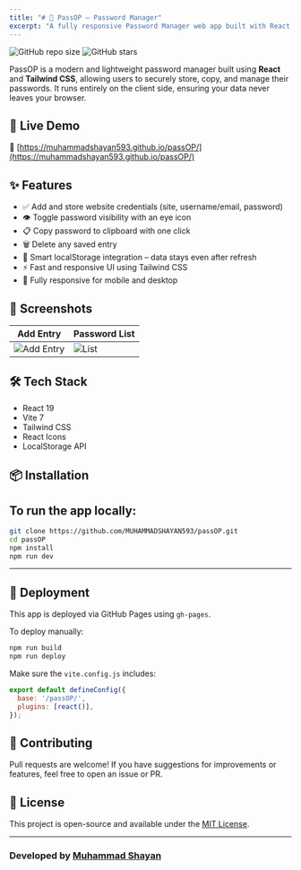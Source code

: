 ```yaml
---
title: "# 🔐 PassOP – Password Manager"
excerpt: "A fully responsive Password Manager web app built with React and Tailwind Css. Includes a modern theme, animations, and mobile-first design."
---
```


![GitHub repo size](https://img.shields.io/github/repo-size/MUHAMMADSHAYAN593/passOP)
![GitHub stars](https://img.shields.io/github/stars/MUHAMMADSHAYAN593/passOP?style=social)

PassOP is a modern and lightweight password manager built using **React** and **Tailwind CSS**, allowing users to securely store, copy, and manage their passwords. It runs entirely on the client side, ensuring your data never leaves your browser.

## 🚀 Live Demo

🔗 [https://muhammadshayan593.github.io/passOP/](https://muhammadshayan593.github.io/passOP/)

## ✨ Features

- ✅ Add and store website credentials (site, username/email, password)
- 👁️ Toggle password visibility with an eye icon
- 📋 Copy password to clipboard with one click
- 🗑️ Delete any saved entry
- 🧠 Smart localStorage integration – data stays even after refresh
- ⚡ Fast and responsive UI using Tailwind CSS
- 📱 Fully responsive for mobile and desktop

## 📸 Screenshots

| Add Entry | Password List |
|-----------|---------------|
| ![Add Entry](https://user-images.githubusercontent.com/your-image-add-url.png) | ![List](https://user-images.githubusercontent.com/your-image-list-url.png) |

## 🛠️ Tech Stack

- React 19
- Vite 7
- Tailwind CSS
- React Icons
- LocalStorage API

## 📦 Installation

To run the app locally:
---
```bash
git clone https://github.com/MUHAMMADSHAYAN593/passOP.git
cd passOP
npm install
npm run dev
````
---

## 🧾 Deployment

This app is deployed via GitHub Pages using `gh-pages`.

To deploy manually:

```bash
npm run build
npm run deploy
```

Make sure the `vite.config.js` includes:

```js
export default defineConfig({
  base: '/passOP/',
  plugins: [react()],
});
```

## 🤝 Contributing

Pull requests are welcome! If you have suggestions for improvements or features, feel free to open an issue or PR.

## 📄 License

This project is open-source and available under the [MIT License](LICENSE).

---

### Developed by [Muhammad Shayan](https://github.com/MUHAMMADSHAYAN593)

